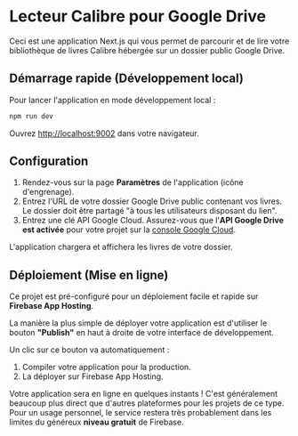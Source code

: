 # Lecteur Calibre pour Google Drive

Ceci est une application Next.js qui vous permet de parcourir et de lire votre bibliothèque de livres Calibre hébergée sur un dossier public Google Drive.

## Démarrage rapide (Développement local)

Pour lancer l'application en mode développement local :

```bash
npm run dev
```

Ouvrez [http://localhost:9002](http://localhost:9002) dans votre navigateur.

## Configuration

1.  Rendez-vous sur la page **Paramètres** de l'application (icône d'engrenage).
2.  Entrez l'URL de votre dossier Google Drive public contenant vos livres. Le dossier doit être partagé "à tous les utilisateurs disposant du lien".
3.  Entrez une clé API Google Cloud. Assurez-vous que l'**API Google Drive est activée** pour votre projet sur la [console Google Cloud](https://console.cloud.google.com/apis/library/drive.googleapis.com).

L'application chargera et affichera les livres de votre dossier.

## Déploiement (Mise en ligne)

Ce projet est pré-configuré pour un déploiement facile et rapide sur **Firebase App Hosting**.

La manière la plus simple de déployer votre application est d'utiliser le bouton **"Publish"** en haut à droite de votre interface de développement.

Un clic sur ce bouton va automatiquement :
1.  Compiler votre application pour la production.
2.  La déployer sur Firebase App Hosting.

Votre application sera en ligne en quelques instants ! C'est généralement beaucoup plus direct que d'autres plateformes pour les projets de ce type. Pour un usage personnel, le service restera très probablement dans les limites du généreux **niveau gratuit** de Firebase.
